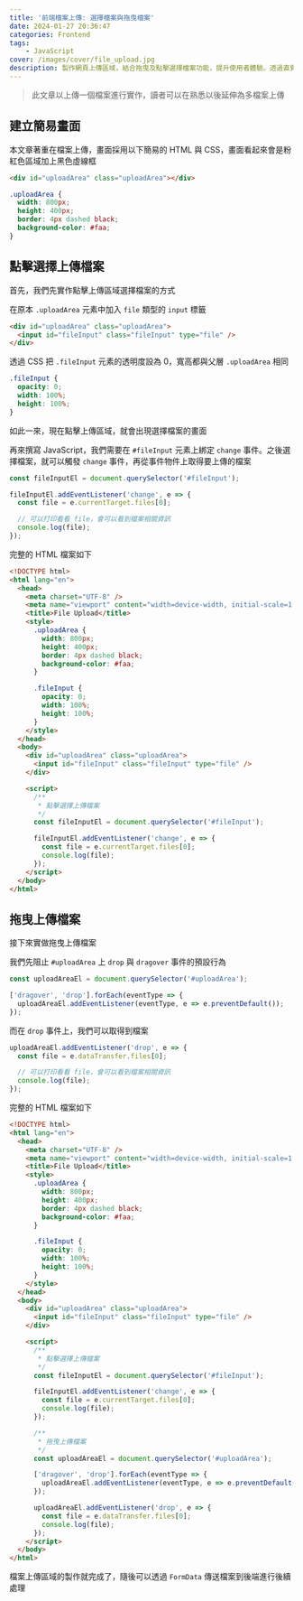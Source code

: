 ```yaml
---
title: '前端檔案上傳: 選擇檔案與拖曳檔案'
date: 2024-01-27 20:36:47
categories: Frontend
tags:
    - JavaScript
cover: /images/cover/file_upload.jpg
description: 製作網頁上傳區域，結合拖曳及點擊選擇檔案功能，提升使用者體驗。透過直覺的拖曳動作或傳統的點擊方式，輕鬆選取檔案，使整個上傳流程更為靈活且方便，凸顯網頁互動設計的創新與便利性。
---
```


> 此文章以上傳一個檔案進行實作，讀者可以在熟悉以後延伸為多檔案上傳

## 建立簡易畫面

本文章著重在檔案上傳，畫面採用以下簡易的 HTML 與 CSS，畫面看起來會是粉紅色區域加上黑色虛線框

```HTML
<div id="uploadArea" class="uploadArea"></div>
```

```CSS
.uploadArea {
  width: 800px;
  height: 400px;
  border: 4px dashed black;
  background-color: #faa;
}
```

## 點擊選擇上傳檔案

首先，我們先實作點擊上傳區域選擇檔案的方式

在原本 `.uploadArea` 元素中加入 `file` 類型的 `input` 標籤

```HTML
<div id="uploadArea" class="uploadArea">
  <input id="fileInput" class="fileInput" type="file" />
</div>
```

透過 CSS 把 `.fileInput` 元素的透明度設為 0，寬高都與父層 `.uploadArea` 相同

```CSS
.fileInput {
  opacity: 0;
  width: 100%;
  height: 100%;
}
```

如此一來，現在點擊上傳區域，就會出現選擇檔案的畫面

再來撰寫 JavaScript，我們需要在 `#fileInput` 元素上綁定 `change` 事件。之後選擇檔案，就可以觸發 `change` 事件，再從事件物件上取得要上傳的檔案

```JavaScript
const fileInputEl = document.querySelector('#fileInput');

fileInputEl.addEventListener('change', e => {
  const file = e.currentTarget.files[0];

  // 可以打印看看 file，會可以看到檔案相關資訊
  console.log(file);
});
```

完整的 HTML 檔案如下

```HTML
<!DOCTYPE html>
<html lang="en">
  <head>
    <meta charset="UTF-8" />
    <meta name="viewport" content="width=device-width, initial-scale=1.0" />
    <title>File Upload</title>
    <style>
      .uploadArea {
        width: 800px;
        height: 400px;
        border: 4px dashed black;
        background-color: #faa;
      }

      .fileInput {
        opacity: 0;
        width: 100%;
        height: 100%;
      }
    </style>
  </head>
  <body>
    <div id="uploadArea" class="uploadArea">
      <input id="fileInput" class="fileInput" type="file" />
    </div>

    <script>
      /**
       * 點擊選擇上傳檔案 
       */
      const fileInputEl = document.querySelector('#fileInput');

      fileInputEl.addEventListener('change', e => {
        const file = e.currentTarget.files[0];
        console.log(file);
      });
    </script>
  </body>
</html>
```

## 拖曳上傳檔案

接下來實做拖曳上傳檔案

我們先阻止 `#uploadArea` 上 `drop` 與 `dragover` 事件的預設行為

```JavaScript
const uploadAreaEl = document.querySelector('#uploadArea');

['dragover', 'drop'].forEach(eventType => {
  uploadAreaEl.addEventListener(eventType, e => e.preventDefault());
});
```

而在 `drop` 事件上，我們可以取得到檔案

```JavaScript
uploadAreaEl.addEventListener('drop', e => {
  const file = e.dataTransfer.files[0];

  // 可以打印看看 file，會可以看到檔案相關資訊
  console.log(file);
});
```

完整的 HTML 檔案如下

```HTML
<!DOCTYPE html>
<html lang="en">
  <head>
    <meta charset="UTF-8" />
    <meta name="viewport" content="width=device-width, initial-scale=1.0" />
    <title>File Upload</title>
    <style>
      .uploadArea {
        width: 800px;
        height: 400px;
        border: 4px dashed black;
        background-color: #faa;
      }

      .fileInput {
        opacity: 0;
        width: 100%;
        height: 100%;
      }
    </style>
  </head>
  <body>
    <div id="uploadArea" class="uploadArea">
      <input id="fileInput" class="fileInput" type="file" />
    </div>

    <script>
      /**
       * 點擊選擇上傳檔案
       */
      const fileInputEl = document.querySelector('#fileInput');

      fileInputEl.addEventListener('change', e => {
        const file = e.currentTarget.files[0];
        console.log(file);
      });

      /**
       * 拖曳上傳檔案
       */
      const uploadAreaEl = document.querySelector('#uploadArea');

      ['dragover', 'drop'].forEach(eventType => {
        uploadAreaEl.addEventListener(eventType, e => e.preventDefault());
      });

      uploadAreaEl.addEventListener('drop', e => {
        const file = e.dataTransfer.files[0];
        console.log(file);
      });
    </script>
  </body>
</html>
```

檔案上傳區域的製作就完成了，隨後可以透過 `FormData` 傳送檔案到後端進行後續處理
